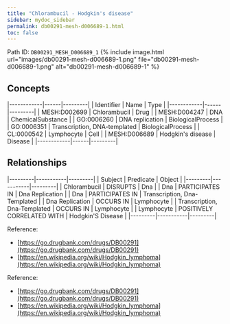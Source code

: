 ```yaml
---
title: "Chlorambucil - Hodgkin's disease"
sidebar: mydoc_sidebar
permalink: db00291-mesh-d006689-1.html
toc: false 
---
```



Path ID: `DB00291_MESH_D006689_1`
{% include image.html url="images/db00291-mesh-d006689-1.png" file="db00291-mesh-d006689-1.png" alt="db00291-mesh-d006689-1" %}

## Concepts

|------------|------|---------|
| Identifier | Name | Type    |
|------------|------|---------|
| MESH:D002699 | Chlorambucil | Drug |
| MESH:D004247 | DNA | ChemicalSubstance |
| GO:0006260 | DNA replication | BiologicalProcess |
| GO:0006351 | Transcription, DNA-templated | BiologicalProcess |
| CL:0000542 | Lymphocyte | Cell |
| MESH:D006689 | Hodgkin's disease | Disease |
|------------|------|---------|

## Relationships

|---------|-----------|---------|
| Subject | Predicate | Object  |
|---------|-----------|---------|
| Chlorambucil | DISRUPTS | Dna |
| Dna | PARTICIPATES IN | Dna Replication |
| Dna | PARTICIPATES IN | Transcription, Dna-Templated |
| Dna Replication | OCCURS IN | Lymphocyte |
| Transcription, Dna-Templated | OCCURS IN | Lymphocyte |
| Lymphocyte | POSITIVELY CORRELATED WITH | Hodgkin'S Disease |
|---------|-----------|---------|

Reference: 
  - [https://go.drugbank.com/drugs/DB00291](https://go.drugbank.com/drugs/DB00291)
  - [https://en.wikipedia.org/wiki/Hodgkin_lymphoma](https://en.wikipedia.org/wiki/Hodgkin_lymphoma)

Reference: 
  - [https://go.drugbank.com/drugs/DB00291](https://go.drugbank.com/drugs/DB00291)
  - [https://en.wikipedia.org/wiki/Hodgkin_lymphoma](https://en.wikipedia.org/wiki/Hodgkin_lymphoma)
